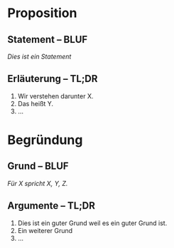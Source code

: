 # Proposition
## Statement – BLUF
*Dies ist ein Statement*

## Erläuterung – TL;DR
1. Wir verstehen darunter X.
2. Das heißt Y.
3. …

# Begründung
## Grund – BLUF
*Für X spricht X, Y, Z.*

## Argumente – TL;DR
1. Dies ist ein guter Grund weil es ein guter Grund ist.
2. Ein weiterer Grund
3. …
